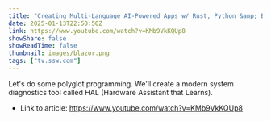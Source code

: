 ```yaml
---
title: "Creating Multi-Language AI-Powered Apps w/ Rust, Python &amp; Blazor | TJ Gokken | Join us Live!"
date: 2025-01-13T22:50:50Z
link: https://www.youtube.com/watch?v=KMb9VkKQUp8
showShare: false
showReadTime: false
thumbnail: images/blazor.png
tags: ["tv.ssw.com"]
---
```

Let's do some polyglot programming. We'll create a modern system diagnostics tool called HAL (Hardware Assistant that Learns).

- Link to article: https://www.youtube.com/watch?v=KMb9VkKQUp8